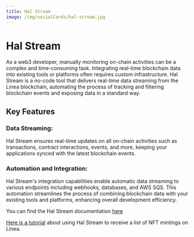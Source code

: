 ```yaml
---
title: Hal Stream
image: /img/socialCards/hal-stream.jpg
---
```


# Hal Stream

As a web3 developer, manually monitoring on-chain activities can be a complex and time-consuming task. Integrating real-time blockchain data into existing tools or platforms often requires custom infrastructure. Hal Stream is a no-code tool that delivers real-time data streaming from the Linea blockchain, automating the process of tracking and filtering blockchain events and exposing data in a standard way.

## Key Features

### Data Streaming:

Hal Stream ensures real-time updates on all on-chain activities such as transactions, contract interactions, events, and more, keeping your applications synced with the latest blockchain events.

### Automation and Integration:

Hal Stream's integration capabilities enable automatic data streaming to various endpoints including webhooks, databases, and AWS SQS. This automation streamlines the process of combining blockchain data with your existing tools and platforms, enhancing overall development efficiency.

You can find the Hal Stream documentation [here](https://docs.hal.xyz/docs "Hal Stream documentation")

[Here is a tutorial](/blog/track-nft-minting-hal-stream) about using Hal Stream to receive a list of NFT mintings on Linea.
